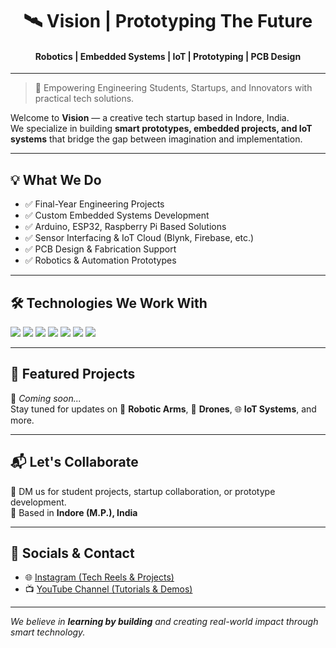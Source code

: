 <!-- Vision GitHub Profile README -->

<h1 align="center">🛰️ Vision | Prototyping The Future</h1>
<h4 align="center">Robotics | Embedded Systems | IoT | Prototyping | PCB Design</h4>

---

> 🚀 Empowering Engineering Students, Startups, and Innovators with practical tech solutions.

Welcome to **Vision** — a creative tech startup based in Indore, India.  
We specialize in building **smart prototypes, embedded projects, and IoT systems** that bridge the gap between imagination and implementation.

---

## 💡 What We Do

- ✅ Final-Year Engineering Projects  
- ✅ Custom Embedded Systems Development  
- ✅ Arduino, ESP32, Raspberry Pi Based Solutions  
- ✅ Sensor Interfacing & IoT Cloud (Blynk, Firebase, etc.)  
- ✅ PCB Design & Fabrication Support  
- ✅ Robotics & Automation Prototypes

---

## 🛠️ Technologies We Work With

<div align="left">

<img src="https://img.shields.io/badge/-Arduino-00979D?style=for-the-badge&logo=arduino&logoColor=white" />
<img src="https://img.shields.io/badge/-ESP32-333333?style=for-the-badge" />
<img src="https://img.shields.io/badge/-Raspberry%20Pi-C51A4A?style=for-the-badge&logo=raspberry-pi" />
<img src="https://img.shields.io/badge/-C/C++-00599C?style=for-the-badge&logo=cplusplus&logoColor=white" />
<img src="https://img.shields.io/badge/-Python-3776AB?style=for-the-badge&logo=python&logoColor=white" />
<img src="https://img.shields.io/badge/-IoT-blue?style=for-the-badge" />
<img src="https://img.shields.io/badge/-PCB%20Design-43B02A?style=for-the-badge" />

</div>

---

## 📂 Featured Projects

🚧 _Coming soon..._  
Stay tuned for updates on 🔧 **Robotic Arms**, 🚁 **Drones**, 🌐 **IoT Systems**, and more.

---

## 📬 Let's Collaborate

📩 DM us for student projects, startup collaboration, or prototype development.  
📍 Based in **Indore (M.P.), India**

---

## 📱 Socials & Contact

- 🌐 [Instagram (Tech Reels & Projects)](https://www.instagram.com/vision_robotix/)  
- 📺 [YouTube Channel (Tutorials & Demos)](https://www.youtube.com/@Vision_robotix) 

---

_We believe in **learning by building** and creating real-world impact through smart technology._
